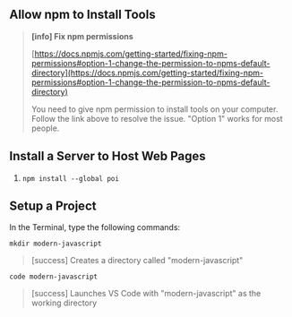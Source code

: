 ## Allow npm to Install Tools
> **[info] Fix npm permissions**
>
> [https://docs.npmjs.com/getting-started/fixing-npm-permissions#option-1-change-the-permission-to-npms-default-directory](https://docs.npmjs.com/getting-started/fixing-npm-permissions#option-1-change-the-permission-to-npms-default-directory)
>
> You need to give npm permission to install tools on your computer. Follow the link above to resolve the issue. "Option 1" works for most people.


## Install a Server to Host Web Pages

1. `npm install --global poi`


## Setup a Project

In the Terminal, type the following commands:

`mkdir modern-javascript`
> [success] Creates a directory called "modern-javascript"

`code modern-javascript`
> [success] Launches VS Code with "modern-javascript" as the working directory


